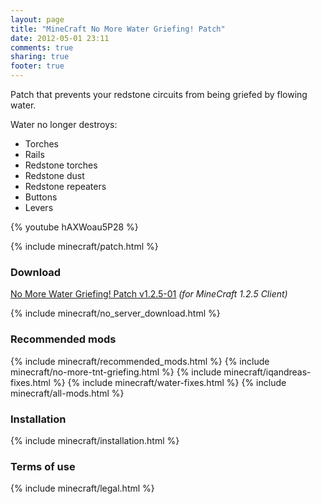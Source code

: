 ```yaml
---
layout: page
title: "MineCraft No More Water Griefing! Patch"
date: 2012-05-01 23:11
comments: true
sharing: true
footer: true
---
```

Patch that prevents your redstone circuits from being griefed by flowing water.

Water no longer destroys:

 * Torches
 * Rails
 * Redstone torches
 * Redstone dust
 * Redstone repeaters
 * Buttons
 * Levers
 
{% youtube hAXWoau5P28 %}
 
{% include minecraft/patch.html %}

### Download
[No More Water Griefing! Patch v1.2.5-01](https://github.com/downloads/IQAndreas/Minecraft-Mods-and-Patches/no-more-water-griefing-v1.2.5-01.zip) _(for MineCraft 1.2.5 Client)_

{% include minecraft/no_server_download.html %}

### Recommended mods
{% include minecraft/recommended_mods.html %}
{% include minecraft/no-more-tnt-griefing.html %}
{% include minecraft/iqandreas-fixes.html %}
{% include minecraft/water-fixes.html %}
{% include minecraft/all-mods.html %}

### Installation
{% include minecraft/installation.html %}

### Terms of use
{% include minecraft/legal.html %}
